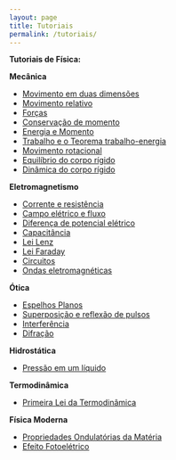 ```yaml
---
layout: page
title: Tutoriais
permalink: /tutoriais/
---
```

**Tutoriais de Física:**

**Mecânica**
- [Movimento em duas dimensões](https://thonimar.github.io/ufes/tutoriais/movimento-bidimensional.pdf)
- [Movimento relativo](https://thonimar.github.io/ufes/tutoriais/movimento-relativo.pdf)
- [Forças](https://thonimar.github.io/ufes/tutoriais/forcas.pdf)
- [Conservação de momento](https://thonimar.github.io/ufes/tutoriais/CONSERVACAO-MOMENTO.pdf)
- [Energia e Momento](https://thonimar.github.io/ufes/tutoriais/energia-momento.pdf)
- [Trabalho e o Teorema trabalho-energia](https://thonimar.github.io/ufes/tutoriais/TRABALHO-ENERGIA.pdf)
- [Movimento rotacional](https://thonimar.github.io/ufes/tutoriais/movimento-rotacional.pdf)
- [Equilíbrio do corpo rígido](https://thonimar.github.io/ufes/tutoriais/movimento-equilibrio-corpo-rigido.pdf)
- [Dinâmica do corpo rígido](https://thonimar.github.io/ufes/tutoriais/movimento-dinamica-corpo-rigido.pdf)

**Eletromagnetismo**
- [Corrente e resistência](https://thonimar.github.io/ufes/tutoriais/corrente-resistencia.pdf)
- [Campo elétrico e fluxo](https://thonimar.github.io/ufes/tutoriais/campo-eletrico.pdf)
- [Diferença de potencial elétrico](https://thonimar.github.io/ufes/tutoriais/potencial-eletrico.pdf)
- [Capacitância](https://thonimar.github.io/ufes/tutoriais/capacitancia.pdf)
- [Lei Lenz](https://thonimar.github.io/ufes/tutoriais/lei-lenz.pdf)
- [Lei Faraday](https://thonimar.github.io/ufes/tutoriais/lei-faraday.pdf)
- [Circuitos](https://thonimar.github.io/ufes/tutoriais/circuitos.pdf)
- [Ondas eletromagnéticas](https://thonimar.github.io/ufes/tutoriais/ondas-eletromagneticas.pdf)

**Ótica**
- [Espelhos Planos](https://thonimar.github.io/ufes/tutoriais/espelhos-planos.pdf)
- [Superposição e reflexão de pulsos](https://thonimar.github.io/ufes/tutoriais/superposicao-pulsos.pdf)
- [Interferência](https://thonimar.github.io/ufes/tutoriais/interferencia.pdf)
- [Difração](https://thonimar.github.io/ufes/tutoriais/difracao.pdf)

**Hidrostática**
- [Pressão em um líquido](https://thonimar.github.io/ufes/tutoriais/hidrostatica.pdf)

**Termodinâmica**
- [Primeira Lei da Termodinâmica](https://thonimar.github.io/ufes/tutoriais/termodinamica.pdf)

**Física Moderna**
- [Propriedades Ondulatórias da Matéria](https://thonimar.github.io/ufes/tutoriais/propriedades-ondulatorias-da-materia.pdf)
- [Efeito Fotoelétrico](https://thonimar.github.io/ufes/tutoriais/efeito-fotoeletrico.pdf)
